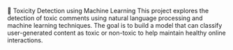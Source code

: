 🧪 Toxicity Detection using Machine Learning
This project explores the detection of toxic comments using natural language processing and machine learning techniques. The goal is to build a model that can classify user-generated content as toxic or non-toxic to help maintain healthy online interactions.
